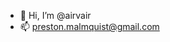 - 👋 Hi, I’m @airvair
- 📫 preston.malmquist@gmail.com

<!---
airvair/airvair is a ✨ special ✨ repository because its `README.md` (this file) appears on your GitHub profile.
You can click the Preview link to take a look at your changes.
--->
